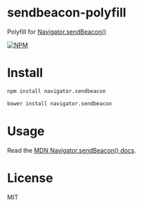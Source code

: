 # sendbeacon-polyfill

Polyfill for [Navigator.sendBeacon()](http://www.w3.org/TR/beacon/#sec-sendBeacon-method)

[![NPM](https://nodei.co/npm/navigator.sendbeacon.png)](https://nodei.co/npm/navigator.sendbeacon)

# Install

```bash
npm install navigator.sendbeacon
```

```bash
bower install navigator.sendbeacon
```

# Usage

Read the [MDN Navigator.sendBeacon() docs](https://developer.mozilla.org/en-US/docs/Web/API/Navigator/sendBeacon).

# License

MIT
